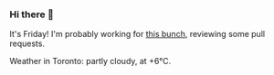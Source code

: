 ### Hi there :wave:

It's Friday! I'm probably working for [this bunch](https://github.com/kohofinancial), reviewing some pull requests.

Weather in Toronto: partly cloudy, at +6°C.
